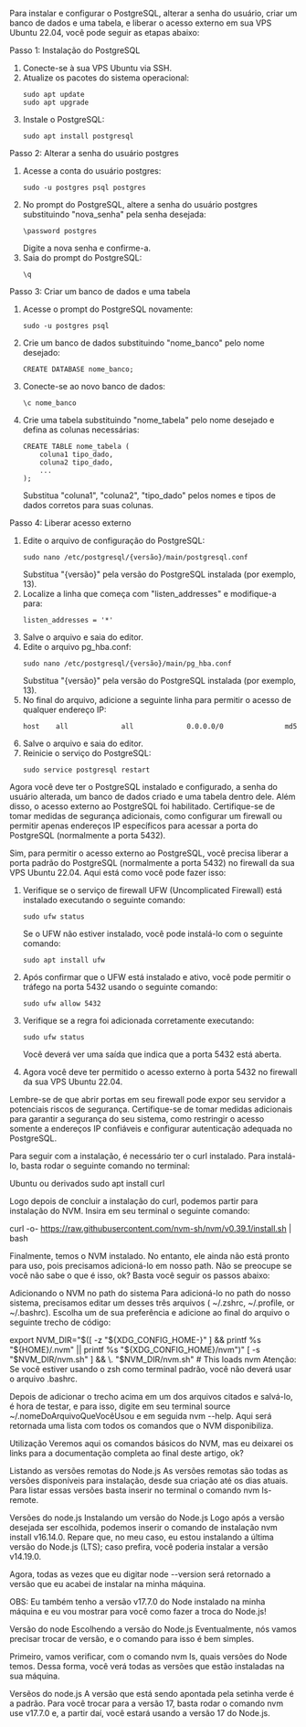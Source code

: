 Para instalar e configurar o PostgreSQL, alterar a senha do usuário, criar um banco de dados e uma tabela, e liberar o acesso externo em sua VPS Ubuntu 22.04, você pode seguir as etapas abaixo:

Passo 1: Instalação do PostgreSQL

1. Conecte-se à sua VPS Ubuntu via SSH.
2. Atualize os pacotes do sistema operacional:
   ```
   sudo apt update
   sudo apt upgrade
   ```
3. Instale o PostgreSQL:
   ```
   sudo apt install postgresql
   ```

Passo 2: Alterar a senha do usuário postgres

1. Acesse a conta do usuário postgres:
   ```
   sudo -u postgres psql postgres
   ```
2. No prompt do PostgreSQL, altere a senha do usuário postgres substituindo "nova_senha" pela senha desejada:
   ```
   \password postgres
   ```
   Digite a nova senha e confirme-a.
3. Saia do prompt do PostgreSQL:
   ```
   \q
   ```

Passo 3: Criar um banco de dados e uma tabela

1. Acesse o prompt do PostgreSQL novamente:
   ```
   sudo -u postgres psql
   ```
2. Crie um banco de dados substituindo "nome_banco" pelo nome desejado:
   ```
   CREATE DATABASE nome_banco;
   ```
3. Conecte-se ao novo banco de dados:
   ```
   \c nome_banco
   ```
4. Crie uma tabela substituindo "nome_tabela" pelo nome desejado e defina as colunas necessárias:
   ```
   CREATE TABLE nome_tabela (
       coluna1 tipo_dado,
       coluna2 tipo_dado,
       ...
   );
   ```
   Substitua "coluna1", "coluna2", "tipo_dado" pelos nomes e tipos de dados corretos para suas colunas.

Passo 4: Liberar acesso externo

1. Edite o arquivo de configuração do PostgreSQL:
   ```
   sudo nano /etc/postgresql/{versão}/main/postgresql.conf
   ```
   Substitua "{versão}" pela versão do PostgreSQL instalada (por exemplo, 13).
2. Localize a linha que começa com "listen_addresses" e modifique-a para:
   ```
   listen_addresses = '*'
   ```
3. Salve o arquivo e saia do editor.
4. Edite o arquivo pg_hba.conf:
   ```
   sudo nano /etc/postgresql/{versão}/main/pg_hba.conf
   ```
   Substitua "{versão}" pela versão do PostgreSQL instalada (por exemplo, 13).
5. No final do arquivo, adicione a seguinte linha para permitir o acesso de qualquer endereço IP:
   ```
   host    all             all             0.0.0.0/0               md5
   ```
6. Salve o arquivo e saia do editor.
7. Reinicie o serviço do PostgreSQL:
   ```
   sudo service postgresql restart
   ```

Agora você deve ter o PostgreSQL instalado e configurado, a senha do usuário alterada, um banco de dados criado e uma tabela dentro dele. Além disso, o acesso externo ao PostgreSQL foi habilitado. Certifique-se de tomar medidas de segurança adicionais, como configurar um firewall ou permitir apenas endereços IP específicos para acessar a porta do PostgreSQL (normalmente a porta 5432).

Sim, para permitir o acesso externo ao PostgreSQL, você precisa liberar a porta padrão do PostgreSQL (normalmente a porta 5432) no firewall da sua VPS Ubuntu 22.04. Aqui está como você pode fazer isso:

1. Verifique se o serviço de firewall UFW (Uncomplicated Firewall) está instalado executando o seguinte comando:

   ```
   sudo ufw status
   ```

   Se o UFW não estiver instalado, você pode instalá-lo com o seguinte comando:

   ```
   sudo apt install ufw
   ```

2. Após confirmar que o UFW está instalado e ativo, você pode permitir o tráfego na porta 5432 usando o seguinte comando:

   ```
   sudo ufw allow 5432
   ```

3. Verifique se a regra foi adicionada corretamente executando:

   ```
   sudo ufw status
   ```

   Você deverá ver uma saída que indica que a porta 5432 está aberta.

4. Agora você deve ter permitido o acesso externo à porta 5432 no firewall da sua VPS Ubuntu 22.04.

Lembre-se de que abrir portas em seu firewall pode expor seu servidor a potenciais riscos de segurança. Certifique-se de tomar medidas adicionais para garantir a segurança do seu sistema, como restringir o acesso somente a endereços IP confiáveis e configurar autenticação adequada no PostgreSQL.

Para seguir com a instalação, é necessário ter o curl instalado. Para instalá-lo, basta rodar o seguinte comando no terminal:

Ubuntu ou derivados
sudo apt install curl

Logo depois de concluir a instalação do curl, podemos partir para instalação do NVM. Insira em seu terminal o seguinte comando:

curl -o- https://raw.githubusercontent.com/nvm-sh/nvm/v0.39.1/install.sh | bash

Finalmente, temos o NVM instalado. No entanto, ele ainda não está pronto para uso, pois precisamos adicioná-lo em nosso path. Não se preocupe se você não sabe o que é isso, ok? Basta você seguir os passos abaixo:

Adicionando o NVM no path do sistema
Para adicioná-lo no path do nosso sistema, precisamos editar um desses três arquivos ( ~/.zshrc, ~/.profile, or ~/.bashrc). Escolha um de sua preferência e adicione ao final do arquivo o seguinte trecho de código:

export NVM_DIR="$([ -z "${XDG_CONFIG_HOME-}" ] && printf %s "${HOME}/.nvm" || printf %s "${XDG_CONFIG_HOME}/nvm")"
[ -s "$NVM_DIR/nvm.sh" ] && \. "$NVM_DIR/nvm.sh" # This loads nvm
Atenção:
Se você estiver usando o zsh como terminal padrão, você não deverá usar o arquivo .bashrc.

Depois de adicionar o trecho acima em um dos arquivos citados e salvá-lo, é hora de testar, e para isso, digite em seu terminal source ~/.nomeDoArquivoQueVocêUsou e em seguida nvm --help. Aqui será retornada uma lista com todos os comandos que o NVM disponibiliza.

Utilização
Veremos aqui os comandos básicos do NVM, mas eu deixarei os links para a documentação completa ao final deste artigo, ok?

Listando as versões remotas do Node.js
As versões remotas são todas as versões disponíveis para instalação, desde sua criação até os dias atuais. Para listar essas versões basta inserir no terminal o comando nvm ls-remote.

Versões do node.js
Instalando um versão do Node.js
Logo após a versão desejada ser escolhida, podemos inserir o comando de instalação nvm install v16.14.0. Repare que, no meu caso, eu estou instalando a última versão do Node.js (LTS); caso prefira, você poderia instalar a versão v14.19.0.

Agora, todas as vezes que eu digitar node --version será retornado a versão que eu acabei de instalar na minha máquina.

OBS: Eu também tenho a versão v17.7.0 do Node instalado na minha máquina e eu vou mostrar para você como fazer a troca do Node.js!

Versão do node
Escolhendo a versão do Node.js
Eventualmente, nós vamos precisar trocar de versão, e o comando para isso é bem simples.

Primeiro, vamos verificar, com o comando nvm ls, quais versões do Node temos. Dessa forma, você verá todas as versões que estão instaladas na sua máquina.

Versẽos do node.js
A versão que está sendo apontada pela setinha verde é a padrão. Para você trocar para a versão 17, basta rodar o comando nvm use v17.7.0 e, a partir daí, você estará usando a versão 17 do Node.js.
